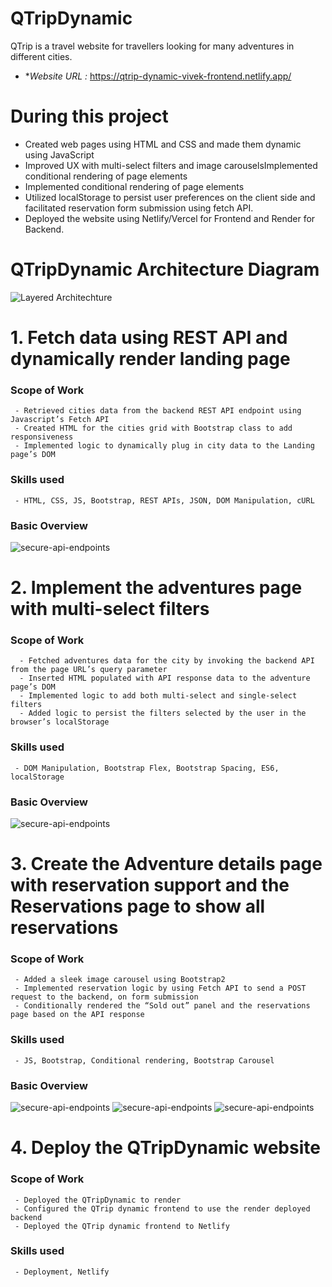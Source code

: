 # QTripDynamic

QTrip is a travel website for travellers looking for many adventures in different cities. 

- **Website URL :* https://qtrip-dynamic-vivek-frontend.netlify.app/

# During this project

- Created web pages using HTML and CSS and made them dynamic using JavaScript
- Improved UX with multi-select filters and image carouselsImplemented conditional rendering of page elements
- Implemented conditional rendering of page elements
- Utilized localStorage to persist user preferences on the client side and facilitated reservation form submission using fetch API.
- Deployed the website using Netlify/Vercel for Frontend and Render for Backend.    

# QTripDynamic Architecture Diagram
![Layered Architechture](https://directus.crio.do/assets/5ea9a041-3677-44dd-be8c-2f41b84977e9?)

# 1. Fetch data using REST API and dynamically render landing page
  ### Scope of Work
     - Retrieved cities data from the backend REST API endpoint using Javascript’s Fetch API
     - Created HTML for the cities grid with Bootstrap class to add responsiveness
     - Implemented logic to dynamically plug in city data to the Landing page’s DOM
 ### Skills used
     - HTML, CSS, JS, Bootstrap, REST APIs, JSON, DOM Manipulation, cURL

 ### Basic Overview
 ![secure-api-endpoints](https://directus.crio.do/assets/2ea56c1c-96f7-4a02-ae6f-6889bad99423?)

# 2. Implement the adventures page with multi-select filters
  ### Scope of Work
      - Fetched adventures data for the city by invoking the backend API from the page URL’s query parameter
      - Inserted HTML populated with API response data to the adventure page’s DOM
      - Implemented logic to add both multi-select and single-select filters
      - Added logic to persist the filters selected by the user in the browser’s localStorage
 ### Skills used
     - DOM Manipulation, Bootstrap Flex, Bootstrap Spacing, ES6, localStorage
     
 ### Basic Overview
 ![secure-api-endpoints](https://directus.crio.do/assets/f6f858c6-409b-4a0f-bbbd-8bc8b8c59739?)


# 3. Create the Adventure details page with reservation support and the Reservations page to show all reservations
  ### Scope of Work
     - Added a sleek image carousel using Bootstrap2
     - Implemented reservation logic by using Fetch API to send a POST request to the backend, on form submission
     - Conditionally rendered the “Sold out” panel and the reservations page based on the API response
 ### Skills used
     - JS, Bootstrap, Conditional rendering, Bootstrap Carousel
     
 ### Basic Overview
 ![secure-api-endpoints](https://directus.crio.do/assets/dd79cabf-8e7d-49a1-bf5c-9013ceafa19a?)
 ![secure-api-endpoints](https://directus.crio.do/assets/dbe1d87d-b815-47dd-929a-1f63a57b58a0?)
 ![secure-api-endpoints](https://directus.crio.do/assets/26d7adc8-3889-411f-9409-0eeef8b4360d?)
     
# 4. Deploy the QTripDynamic website
  ### Scope of Work
     - Deployed the QTripDynamic to render
     - Configured the QTrip dynamic frontend to use the render deployed backend
     - Deployed the QTrip dynamic frontend to Netlify
 ### Skills used
     - Deployment, Netlify
